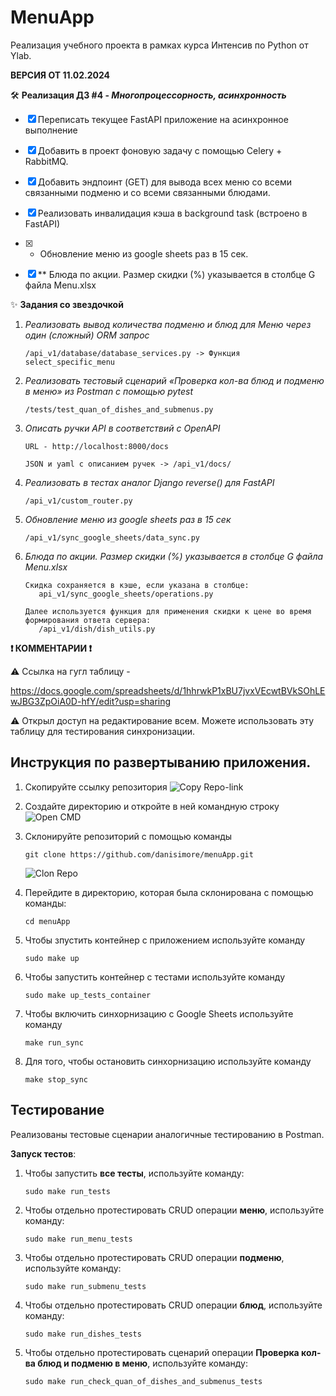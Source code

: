 # MenuApp
Реализация учебного проекта в рамках курса Интенсив по Python от Ylab.

**ВЕРСИЯ ОТ 11.02.2024**

🛠 **Реализация ДЗ #4 - *Многопроцессорность, асинхронность***
- [x] Переписать текущее FastAPI приложение на асинхронное выполнение
- [x] Добавить в проект фоновую задачу с помощью Celery + RabbitMQ.
- [x] Добавить эндпоинт (GET) для вывода всех меню со всеми связанными подменю и со всеми связанными блюдами.
- [x] Реализовать инвалидация кэша в background task (встроено в FastAPI)
- [x] * Обновление меню из google sheets раз в 15 сек.
- [x] ** Блюда по акции. Размер скидки (%) указывается в столбце G файла Menu.xlsx


✨ **Задания со звездочкой**
   1. *Реализовать вывод количества подменю и блюд для Меню через один (сложный) ORM запрос*
      ```
      /api_v1/database/database_services.py -> Функция select_specific_menu
      ```
   2. *Реализовать тестовый сценарий «Проверка кол-ва блюд и подменю в меню» из Postman с помощью pytest*
      ```
      /tests/test_quan_of_dishes_and_submenus.py
      ```
   3. *Описать ручки API в соответствий c OpenAPI*
      ```
      URL - http://localhost:8000/docs

      JSON и yaml c описанием ручек -> /api_v1/docs/
      ```
   4. *Реализовать в тестах аналог Django reverse() для FastAPI*
      ```
      /api_v1/custom_router.py
      ```
   5. *Обновление меню из google sheets раз в 15 сек*
      ```
      /api_v1/sync_google_sheets/data_sync.py
      ```
   6. *Блюда по акции. Размер скидки (%) указывается в столбце G файла Menu.xlsx*
      ```
      Скидка сохраняется в кэше, если указана в столбце:
         api_v1/sync_google_sheets/operations.py

      Далее используется функция для применения скидки к цене во время формирования ответа сервера:
         /api_v1/dish/dish_utils.py
      ```
**❗️ КОММЕНТАРИИ ❗️**

⚠️ Ссылка на гугл таблицу -

https://docs.google.com/spreadsheets/d/1hhrwkP1xBU7jvxVEcwtBVkSOhLEwJBG3ZpOiA0D-hfY/edit?usp=sharing

⚠️ Открыл доступ на редактирование всем. Можете использовать эту таблицу для тестирования синхронизации.

## Инструкция по развертыванию приложения.
1. Скопируйте ссылку репозитория ![Copy Repo-link](https://i.imgur.com/p8WPXpm.png)
2. Создайте директорию и откройте в ней командную строку ![Open CMD](https://i.imgur.com/DQay8e8.png)
3. Склонируйте репозиторий с помощью команды
   ```
   git clone https://github.com/danisimore/menuApp.git
   ```
    ![Clon Repo](https://i.imgur.com/FkDS1pr.png)
4. Перейдите в директорию, которая была склонирована c помощью команды:
   ```
   cd menuApp
   ```

5. Чтобы зпустить контейнер с приложением используйте команду
    ```
    sudo make up
    ```
6. Чтобы запустить контейнер с тестами используйте команду
   ```
   sudo make up_tests_container
   ```
7. Чтобы включить синхорнизацию с Google Sheets используйте команду
   ```
   make run_sync
   ```
8. Для того, чтобы остановить синхорнизацию используйте команду
   ```
   make stop_sync
   ```

## Тестирование
Реализованы тестовые сценарии аналогичные тестированию в Postman.

**Запуск тестов**:
1. Чтобы запустить **все тесты**, используйте команду:
   ```
   sudo make run_tests
   ```
2. Чтобы отдельно протестировать CRUD операции **меню**, используйте команду:
   ```
   sudo make run_menu_tests
   ```
3. Чтобы отдельно протестировать CRUD операции **подменю**, используйте команду:
   ```
   sudo make run_submenu_tests
   ```
4. Чтобы отдельно протестировать CRUD операции **блюд**, используйте команду:
   ```
   sudo make run_dishes_tests
   ```
5. Чтобы отдельно протестировать сценарий операции **Проверка кол-ва блюд и подменю в меню**, используйте команду:
   ```
   sudo make run_check_quan_of_dishes_and_submenus_tests
   ```
